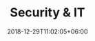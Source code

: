 ---
title: "Security & IT"
date: 2018-12-29T11:02:05+06:00
icon: "ti-key"
description: "Deployment advice for technical roles"
type: "docs"
weight: 3
---
